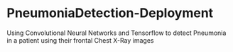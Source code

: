 # PneumoniaDetection-Deployment
Using Convolutional Neural Networks and Tensorflow to detect Pneumonia in a patient using their frontal Chest  X-Ray images
